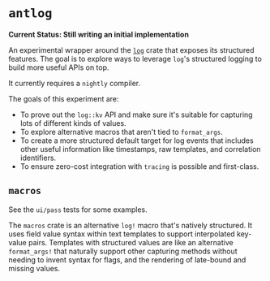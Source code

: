 # `antlog`

**Current Status: Still writing an initial implementation**

An experimental wrapper around the [`log`](https://docs.rs/log/0.4.6/log/) crate that exposes its structured features. The goal is to explore ways to leverage `log`'s structured logging to build more useful APIs on top.

It currently requires a `nightly` compiler.

The goals of this experiment are:

- To prove out the `log::kv` API and make sure it's suitable for capturing lots of different kinds of values.
- To explore alternative macros that aren't tied to `format_args`.
- To create a more structured default target for log events that includes other useful information like timestamps, raw templates, and correlation identifiers.
- To ensure zero-cost integration with `tracing` is possible and first-class.

## `macros`

See the `ui/pass` tests for some examples.

The `macros` crate is an alternative `log!` macro that's natively structured. It uses field value syntax within text templates to support interpolated key-value pairs. Templates with structured values are like an alternative `format_args!` that naturally support other capturing methods without needing to invent syntax for flags, and the rendering of late-bound and missing values.
